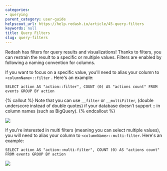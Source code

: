 ```yaml
---
categories:
- querying
parent_category: user-guide
helpscout_url: https://help.redash.io/article/45-query-filters
keywords: null
title: Query Filters
slug: query-filters
---
```

Redash has filters for query results and visualizations! Thanks to filters,
you can restrain the result to a specific or multiple values. Filters are
enabled by following a naming convention for columns.

If you want to focus on a specific value, you'll need to alias your column to
`<columnName>::filter` . Here's an example:

    SELECT action AS "action::filter", COUNT (0) AS "actions count" FROM events GROUP BY action
    

{% callout %}
Note that you can use  `__filter` or `__multiFilter`, (double underscore
instead of double quotes) if your database doesn’t support :: in column names
(such as BigQuery).
{% endcallout %}

![](https://redash.io/help/assets/filter_example_action_create.png)

If you're interested in multi filters (meaning you can select multiple
values), you will need to alias your column to  `<columnName>::multi-filter`.
Here's an example:
    
    SELECT action AS "action::multi-filter", COUNT (0) AS "actions count" FROM events GROUP BY action
    
![](https://redash.io/help/assets/multifilter_example.png)

